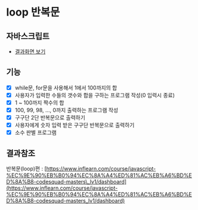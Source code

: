 # loop 반복문

## 자바스크립트

* [결과화면 보기](https://yeony1011.github.io/2019script_ex/loop/loop.html)

## 기능

* [x] while문, for문을 사용해서 1에서 100까지의 합
* [x] 사용자가 입력한 수들의 갯수와 합을 구하는 프로그램 작성\(0 입력시 종료\)
* [x] 1 ~ 100까지 짝수의 합
* [x] 100, 99, 98, ..., 0까지 출력하는 프로그램 작성
* [x] 구구단 2단 반복문으로 출력하기
* [x] 사용자에게 숫자 입력 받은 구구단 반복문으로 출력하기
* [x] 소수 판별 프로그램

## 결과참조

반복문\(loop\)편 : [https://www.inflearn.com/course/javascript-%EC%9E%90%EB%B0%94%EC%8A%A4%ED%81%AC%EB%A6%BD%ED%8A%B8-codesquad-masters\_lv1/dashboard](https://www.inflearn.com/course/javascript-%EC%9E%90%EB%B0%94%EC%8A%A4%ED%81%AC%EB%A6%BD%ED%8A%B8-codesquad-masters_lv1/dashboard)

